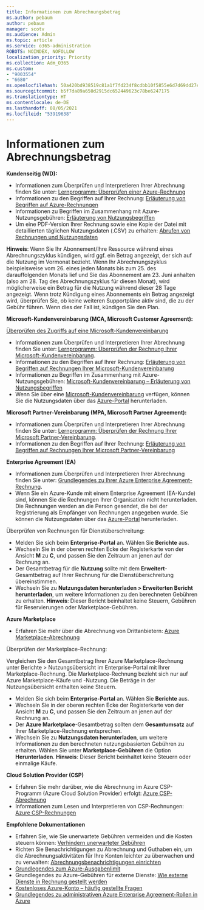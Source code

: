 ```yaml
---
title: Informationen zum Abrechnungsbetrag
ms.author: pebaum
author: pebaum
manager: scotv
ms.audience: Admin
ms.topic: article
ms.service: o365-administration
ROBOTS: NOINDEX, NOFOLLOW
localization_priority: Priority
ms.collection: Adm_O365
ms.custom:
- "9003554"
- "6680"
ms.openlocfilehash: 50a420bd938519c81a1f7fd234f8cdbb10f5855e6d7d69dd27e261ebc7e0c091
ms.sourcegitcommit: b5f7da89a650d2915dc652449623c78be6247175
ms.translationtype: HT
ms.contentlocale: de-DE
ms.lasthandoff: 08/05/2021
ms.locfileid: "53919638"
---
```

# <a name="understand-billing-amount"></a>Informationen zum Abrechnungsbetrag

**Kundenseitig (WD):**

- Informationen zum Überprüfen und Interpretieren Ihrer Abrechnung finden Sie unter: [Lernprogramm: Überprüfen einer Azure-Rechnung](https://docs.microsoft.com/azure/cost-management-billing/understand/review-individual-bill?WT.mc_id=Portal-Microsoft_Azure_Support)
- Informationen zu den Begriffen auf Ihrer Rechnung: [Erläuterung von Begriffen auf Azure-Rechnungen](https://docs.microsoft.com/azure/cost-management-billing/understand/understand-invoice?WT.mc_id=Portal-Microsoft_Azure_Support)
- Informationen zu Begriffen im Zusammenhang mit Azure-Nutzungsgebühren: [Erläuterung von Nutzungsbegriffen](https://docs.microsoft.com/azure/cost-management-billing/understand/understand-usage?WT.mc_id=Portal-Microsoft_Azure_Support)
- Um eine PDF-Version Ihrer Rechnung sowie eine Kopie der Datei mit detaillierten täglichen Nutzungsdaten (.CSV) zu erhalten: [Abrufen von Rechnungen und Nutzungsdaten](https://docs.microsoft.com/azure/billing/billing-download-azure-invoice-daily-usage-date?WT.mc_id=Portal-Microsoft_Azure_Support)

**Hinweis**: Wenn Sie Ihr Abonnement/Ihre Ressource während eines Abrechnungszyklus kündigen, wird ggf. ein Betrag angezeigt, der sich auf die Nutzung im Vormonat bezieht. Wenn Ihr Abrechnungszyklus beispielsweise vom 26. eines jeden Monats bis zum 25. des darauffolgenden Monats lief und Sie das Abonnement am 23. Juni anhalten (also am 28. Tag des Abrechnungszyklus für diesen Monat), wird möglicherweise ein Betrag für die Nutzung während dieser 28 Tage angezeigt. Wenn trotz Kündigung eines Abonnements ein Betrag angezeigt wird, überprüfen Sie, ob keine weiteren Supportpläne aktiv sind, die zu der Gebühr führen. Wenn dies der Fall ist, kündigen Sie den Plan.

**Microsoft-Kundenvereinbarung (MCA, Microsoft Customer Agreement):**

[Überprüfen des Zugriffs auf eine Microsoft-Kundenvereinbarung](https://docs.microsoft.com/azure/cost-management-billing/manage/download-azure-invoice-daily-usage-date?WT.mc_id=Portal-Microsoft_Azure_Support#check-access-to-a-microsoft-customer-agreement)

- Informationen zum Überprüfen und Interpretieren Ihrer Abrechnung finden Sie unter: [Lernprogramm: Überprüfen der Rechnung Ihrer Microsoft-Kundenvereinbarung](https://docs.microsoft.com/azure/cost-management-billing/understand/review-customer-agreement-bill?WT.mc_id=Portal-Microsoft_Azure_Support).
- Informationen zu den Begriffen auf Ihrer Rechnung: [Erläuterung von Begriffen auf Rechnungen Ihrer Microsoft-Kundenvereinbarung](https://docs.microsoft.com/azure/cost-management-billing/understand/mca-understand-your-invoice?WT.mc_id=Portal-Microsoft_Azure_Support)
- Informationen zu Begriffen im Zusammenhang mit Azure-Nutzungsgebühren: [Microsoft-Kundenvereinbarung – Erläuterung von Nutzungsbegriffen](https://docs.microsoft.com/azure/cost-management-billing/understand/mca-understand-your-usage?WT.mc_id=Portal-Microsoft_Azure_Support)
- Wenn Sie über eine [Microsoft-Kundenvereinbarung](https://docs.microsoft.com/azure/cost-management-billing/manage/download-azure-invoice-daily-usage-date?WT.mc_id=Portal-Microsoft_Azure_Support#check-access-to-a-microsoft-customer-agreement) verfügen, können Sie die Nutzungsdaten über das [Azure-Portal](https://portal.azure.com/) herunterladen.

**Microsoft Partner-Vereinbarung (MPA, Microsoft Partner Agreement):**

- Informationen zum Überprüfen und Interpretieren Ihrer Abrechnung finden Sie unter: [Lernprogramm: Überprüfen der Rechnung Ihrer Microsoft Partner-Vereinbarung](https://docs.microsoft.com/azure/cost-management-billing/understand/review-partner-agreement-bill?WT.mc_id=Portal-Microsoft_Azure_Support).
- Informationen zu den Begriffen auf Ihrer Rechnung: [Erläuterung von Begriffen auf Rechnungen Ihrer Microsoft Partner-Vereinbarung](https://docs.microsoft.com/azure/cost-management-billing/understand/mpa-invoice-terms?WT.mc_id=Portal-Microsoft_Azure_Support)

**Enterprise Agreement (EA)**

- Informationen zum Überprüfen und Interpretieren Ihrer Abrechnung finden Sie unter: [Grundlegendes zu Ihrer Azure Enterprise Agreement-Rechnung](https://docs.microsoft.com/azure/cost-management-billing/understand/review-enterprise-agreement-bill?WT.mc_id=Portal-Microsoft_Azure_Support).
- Wenn Sie ein Azure-Kunde mit einem Enterprise Agreement (EA-Kunde) sind, können Sie die Rechnungen Ihrer Organisation nicht herunterladen. Die Rechnungen werden an die Person gesendet, die bei der Registrierung als Empfänger von Rechnungen angegeben wurde. Sie können die Nutzungsdaten über das [Azure-Portal](https://portal.azure.com/) herunterladen.

Überprüfen von Rechnungen für Dienstüberschreitung:

- Melden Sie sich beim **Enterprise-Portal** an. Wählen Sie **Berichte** aus.
- Wechseln Sie in der oberen rechten Ecke der Registerkarte von der Ansicht **M** zu **C**, und passen Sie den Zeitraum an jenen auf der Rechnung an.
- Der Gesamtbetrag für die **Nutzung** sollte mit dem **Erweitert**-Gesamtbetrag auf Ihrer Rechnung für die Dienstüberschreitung übereinstimmen.
- Wechseln Sie zu **Nutzungsdaten herunterladen > Erweiterten Bericht herunterladen**, um weitere Informationen zu den berechneten Gebühren zu erhalten. **Hinweis**: Dieser Bericht beinhaltet keine Steuern, Gebühren für Reservierungen oder Marketplace-Gebühren.

**Azure Marketplace**

- Erfahren Sie mehr über die Abrechnung von Drittanbietern: [Azure Marketplace-Abrechnung](https://docs.microsoft.com/azure/billing/billing-understand-your-azure-marketplace-charges?WT.mc_id=Portal-Microsoft_Azure_Support)

Überprüfen der Marketplace-Rechnung:

Vergleichen Sie den Gesamtbetrag Ihrer Azure Marketplace-Rechnung unter Berichte > Nutzungsübersicht im Enterprise-Portal mit Ihrer Marketplace-Rechnung. Die Marketplace-Rechnung bezieht sich nur auf Azure Marketplace-Käufe und -Nutzung. Die Beträge in der Nutzungsübersicht enthalten keine Steuern.

- Melden Sie sich beim **Enterprise-Portal** an. Wählen Sie **Berichte** aus.
- Wechseln Sie in der oberen rechten Ecke der Registerkarte von der Ansicht **M** zu **C**, und passen Sie den Zeitraum an jenen auf der Rechnung an.
- Der **Azure Marketplace**-Gesamtbetrag sollten dem **Gesamtumsatz** auf Ihrer Marketplace-Rechnung entsprechen.
- Wechseln Sie zu **Nutzungsdaten herunterladen**, um weitere Informationen zu den berechneten nutzungsbasierten Gebühren zu erhalten. Wählen Sie unter **Marketplace-Gebühren** die Option **Herunterladen**. **Hinweis**: Dieser Bericht beinhaltet keine Steuern oder einmalige Käufe.

**Cloud Solution Provider (CSP)**

- Erfahren Sie mehr darüber, wie die Abrechnung im Azure CSP-Programm (Azure Cloud Solution Provider) erfolgt: [Azure CSP-Abrechnung](https://docs.microsoft.com/azure/cloud-solution-provider/billing/azure-csp-billing-overview?WT.mc_id=Portal-Microsoft_Azure_Support)
- Informationen zum Lesen und Interpretieren von CSP-Rechnungen: [Azure CSP-Rechnungen](https://docs.microsoft.com/azure/cloud-solution-provider/billing/azure-csp-invoice?WT.mc_id=Portal-Microsoft_Azure_Support)

**Empfohlene Dokumentationen**

- Erfahren Sie, wie Sie unerwartete Gebühren vermeiden und die Kosten steuern können: [Verhindern unerwarteter Gebühren](https://docs.microsoft.com/azure/cost-management-billing/manage/getting-started?WT.mc_id=Portal-Microsoft_Azure_Support)
- Richten Sie Benachrichtigungen zu Abrechnung und Guthaben ein, um die Abrechnungsaktivitäten für Ihre Konten leichter zu überwachen und zu verwalten: [Abrechnungsbenachrichtigungen einrichten](https://docs.microsoft.com/azure/cost-management-billing/costs/cost-mgt-alerts-monitor-usage-spending?WT.mc_id=Portal-Microsoft_Azure_Support)
- [Grundlegendes zum Azure-Ausgabenlimit](https://docs.microsoft.com/azure/cost-management-billing/manage/spending-limit?WT.mc_id=Portal-Microsoft_Azure_Support)
- Grundlegendes zu Azure-Gebühren für externe Dienste: [Wie externe Dienste in Rechnung gestellt werden](https://docs.microsoft.com/azure/cost-management-billing/understand/understand-azure-marketplace-charges?WT.mc_id=Portal-Microsoft_Azure_Support)
- [Kostenloses Azure-Konto – häufig gestellte Fragen](https://azure.microsoft.com/free/free-account-faq/)
- [Grundlegendes zu administrativen Azure Enterprise Agreement-Rollen in Azure](https://docs.microsoft.com/azure/cost-management-billing/manage/understand-ea-roles?WT.mc_id=Portal-Microsoft_Azure_Support)